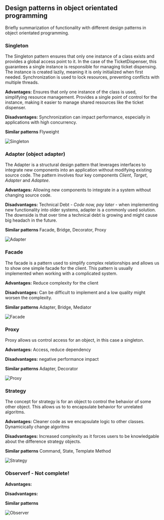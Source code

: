 ## Design patterns in object orientated programming

Briefly summarization of functionality with different design patterns in object orientated programming. 

### Singleton

The Singleton pattern ensures that only one instance of a class exists and provides a global access point to it. In the case of the TicketDispenser, this guarantees a single instance is responsible for managing ticket dispensing. The instance is created lazily, meaning it is only initialized when first needed. Synchronization is used to lock resources, preventing conflicts with multiple threads.


<strong>Advantages:</strong>
Ensures that only one instance of the class is used, simplifying resource management.
Provides a single point of control for the instance, making it easier to manage shared resources like the ticket dispenser.

<strong>Disadvantages:</strong>
Synchronization can impact performance, especially in applications with high concurrency.

<strong>Similar patterns</strong>
Flyweight

![Singleton](Singleton.PNG)

### Adapter (object adapter)

The Adapter is a structural design pattern that leverages interfaces to integrate new components into an application without modifying existing source code. The pattern involves four key components *Client*, *Target*, *Adapter* and *Adaptee*.   

<strong>Advantages:</strong>
Allowing new components to integrate in a system without changing source code.

<strong>Disadvantages:</strong>
Technical Debt - *Code now, pay later* - when implementing new functionality into older systems, adapter is a commonly used solution. The downside is that over time a technical debt is growing and might cause big headach in the future.

<strong>Similar patterns</strong>
Facade, Bridge, Decorator, Proxy

![Adapter](Adapter.PNG)

### Facade

The facade is a pattern used to simplify complex relationships and allows us to show one simple facade for the client. This pattern is usually implemented when working with a complicated system.

<strong>Advantages:</strong>
Reduce complexity for the client

<strong>Disadvantages:</strong>
Can be difficult to implement and a low quality might worsen the complexity.

<strong>Similar patterns</strong>
Adapter, Bridge, Mediator

![Facade](Facade.PNG)

### Proxy

Proxy allows us control access for an object, in this case a singleton.

<strong>Advantages:</strong>
Access, reduce dependency

<strong>Disadvantages:</strong>
negative performance impact

<strong>Similar patterns</strong>
Adapter, Decorator

![Proxy](Proxy.PNG)

### Strategy

The concept for strategy is for an object to control the behavior of some other object. This allows us to to encapsulate behavior for unrelated algoritms.

<strong>Advantages:</strong>
Cleaner code as we encapsulate logic to other classes.
Dynamicically change algoritms

<strong>Disadvantages:</strong>
Increased complexity as it forces users to be knowledgable about the difference strategy objects.

<strong>Similar patterns</strong>
Command, State, Template Method

![Strategy](Strategy.PNG)

### Observerf - Not complete!


<strong>Advantages:</strong>

<strong>Disadvantages:</strong>

<strong>Similar patterns</strong>

![Observer](Observer.PNG)